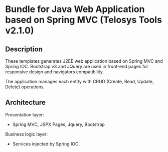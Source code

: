 Bundle for Java Web Application based on Spring MVC (Telosys Tools v2.1.0)
==========================================================================

Description
----------

These templates generates J2EE web application based on Spring MVC and Spring IOC.
Bootstrap v3 and JQuery are used in front-end pages for responsive design and navigators compatibility.


The application manages each entity with CRUD (Create, Read, Update, Delete) operations.

Architecture
---

Presentation layer: 
- Spring MVC, JSPX Pages, Jquery, Bootstrap

Business logic layer: 
- Services injected by Spring IOC


